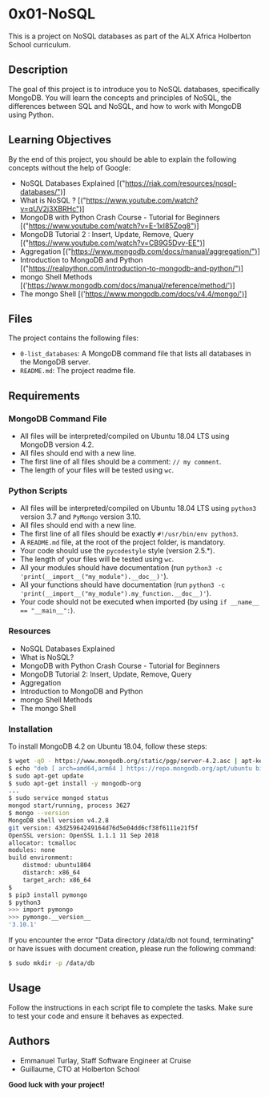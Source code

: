 # 0x01-NoSQL

This is a project on NoSQL databases as part of the ALX Africa Holberton School curriculum.

## Description

The goal of this project is to introduce you to NoSQL databases, specifically MongoDB. You will learn the concepts and principles of NoSQL, the differences between SQL and NoSQL, and how to work with MongoDB using Python.

## Learning Objectives

By the end of this project, you should be able to explain the following concepts without the help of Google:

- NoSQL Databases Explained [("https://riak.com/resources/nosql-databases/")]
- What is NoSQL ? [("https://www.youtube.com/watch?v=qUV2j3XBRHc")]
- MongoDB with Python Crash Course - Tutorial for Beginners [("https://www.youtube.com/watch?v=E-1xI85Zog8")]
- MongoDB Tutorial 2 : Insert, Update, Remove, Query [("https://www.youtube.com/watch?v=CB9G5Dvv-EE")]
- Aggregation [("https://www.mongodb.com/docs/manual/aggregation/")]
- Introduction to MongoDB and Python [("https://realpython.com/introduction-to-mongodb-and-python/")]
- mongo Shell Methods [('https://www.mongodb.com/docs/manual/reference/method/')]
- The mongo Shell [('https://www.mongodb.com/docs/v4.4/mongo/')]

## Files

The project contains the following files:

- `0-list_databases`: A MongoDB command file that lists all databases in the MongoDB server.
- `README.md`: The project readme file.

## Requirements

### MongoDB Command File

- All files will be interpreted/compiled on Ubuntu 18.04 LTS using MongoDB version 4.2.
- All files should end with a new line.
- The first line of all files should be a comment: `// my comment`.
- The length of your files will be tested using `wc`.

### Python Scripts

- All files will be interpreted/compiled on Ubuntu 18.04 LTS using `python3` version 3.7 and `PyMongo` version 3.10.
- All files should end with a new line.
- The first line of all files should be exactly `#!/usr/bin/env python3`.
- A `README.md` file, at the root of the project folder, is mandatory.
- Your code should use the `pycodestyle` style (version 2.5.*).
- The length of your files will be tested using `wc`.
- All your modules should have documentation (run `python3 -c 'print(__import__("my_module").__doc__)'`).
- All your functions should have documentation (run `python3 -c 'print(__import__("my_module").my_function.__doc__)'`).
- Your code should not be executed when imported (by using `if __name__ == "__main__":`).

### Resources

- NoSQL Databases Explained
- What is NoSQL?
- MongoDB with Python Crash Course - Tutorial for Beginners
- MongoDB Tutorial 2: Insert, Update, Remove, Query
- Aggregation
- Introduction to MongoDB and Python
- mongo Shell Methods
- The mongo Shell

### Installation

To install MongoDB 4.2 on Ubuntu 18.04, follow these steps:

```bash
$ wget -qO - https://www.mongodb.org/static/pgp/server-4.2.asc | apt-key add -
$ echo "deb [ arch=amd64,arm64 ] https://repo.mongodb.org/apt/ubuntu bionic/mongodb-org/4.2 multiverse" > /etc/apt/sources.list.d/mongodb-org-4.2.list
$ sudo apt-get update
$ sudo apt-get install -y mongodb-org
...
$ sudo service mongod status
mongod start/running, process 3627
$ mongo --version
MongoDB shell version v4.2.8
git version: 43d25964249164d76d5e04dd6cf38f6111e21f5f
OpenSSL version: OpenSSL 1.1.1 11 Sep 2018
allocator: tcmalloc
modules: none
build environment:
    distmod: ubuntu1804
    distarch: x86_64
    target_arch: x86_64
$  
$ pip3 install pymongo
$ python3
>>> import pymongo
>>> pymongo.__version__
'3.10.1'
```

If you encounter the error "Data directory /data/db not found, terminating" or have issues with document creation, please run the following command:

```bash
$ sudo mkdir -p /data/db
```

## Usage

Follow the instructions in each script file to complete the tasks. Make sure to test your code and ensure it behaves as expected.

## Authors

- Emmanuel Turlay, Staff Software Engineer at Cruise
- Guillaume, CTO at Holberton School

**Good luck with your project!**
